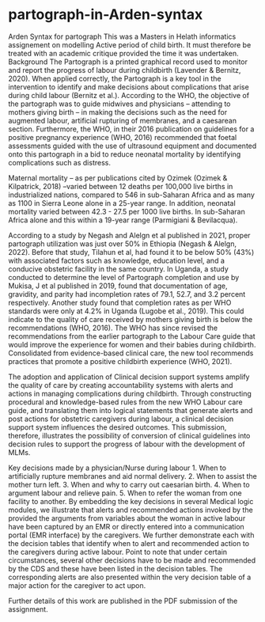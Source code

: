 # partograph-in-Arden-syntax
Arden Syntax for partograph
This was a Masters in Helath informatics assignement on modelling Active period of child birth.
It must therefore be treated with an academic critique provided the time it was undertaken.
Background
The Partograph is a printed graphical record used to monitor and report the progress of labour during childbirth (Lavender & Bernitz, 2020). When applied correctly, the Partograph is a key tool in the intervention to identify and make decisions about complications that arise during child labour (Bernitz et al.). According to the WHO, the objective of the partograph was to guide midwives and physicians – attending to mothers giving birth – in making the decisions such as the need for augmented labour, artificial rupturing of membranes, and a caesarean section. Furthermore, the WHO, in their 2016 publication on guidelines for a positive pregnancy experience (WHO, 2016) recommended that foetal assessments guided with the use of ultrasound equipment and documented onto this partograph in a bid to reduce neonatal mortality by identifying complications such as distress.

Maternal mortality – as per publications cited by Ozimek (Ozimek & Kilpatrick, 2018) –varied between 12 deaths per 100,000 live births in industrialized nations, compared to 546 in sub-Saharan Africa and as many as 1100 in Sierra Leone alone in a 25-year range. In addition, neonatal mortality varied between 42.3 - 27.5 per 1000 live births. In sub-Saharan Africa alone and this within a 19-year range (Parmigiani & Bevilacqua).

According to a study by Negash and Alelgn et al published in 2021, proper partograph utilization was just over 50% in Ethiopia (Negash & Alelgn, 2022). Before that study, Tilahun et al, had found it to be below 50% (43%) with associated factors such as knowledge, education level, and a conducive obstetric facility in the same country. In Uganda, a study conducted to determine the level of Partograph completion and use by Mukisa, J et al published in 2019, found that documentation of age, gravidity, and parity had incompletion rates of 79.1, 52.7, and 3.2 percent respectively. Another study found that completion rates as per WHO standards were only at 4.2% in Uganda (Lugobe et al., 2019). This could indicate to the quality of care received by mothers giving birth is below the recommendations (WHO, 2016). The WHO has since revised the recommendations from the earlier partograph to the Labour Care guide that would improve the experience for women and their babies during childbirth. Consolidated from evidence-based clinical care, the new tool recommends practices that promote a positive childbirth experience (WHO, 2021).

The adoption and application of Clinical decision support systems amplify the quality of care by creating accountability systems with alerts and actions in managing complications during childbirth. Through constructing procedural and knowledge-based rules from the new WHO Labour care guide, and translating them into logical statements that generate alerts and post actions for obstetric caregivers during labour, a clinical decision support system influences the desired outcomes. This submission, therefore, illustrates the possibility of conversion of clinical guidelines into decision rules to support the progress of labour with the development of MLMs.

Key decisions made by a physician/Nurse during labour 1. When to artificially rupture membranes and aid normal delivery. 2. When to assist the mother turn left. 3. When and why to carry out caesarian birth. 4. When to argument labour and relieve pain. 5. When to refer the woman from one facility to another. By embedding the key decisions in several Medical logic modules, we illustrate that alerts and recommended actions invoked by the provided the arguments from variables about the woman in active labour have been captured by an EMR or directly entered into a communication portal (EMR interface) by the caregivers. We further demonstrate each with the decision tables that identify when to alert and recommended action to the caregivers during active labour. Point to note that under certain circumstances, several other decisions have to be made and recommended by the CDS and these have been listed in the decision tables. The corresponding alerts are also presented within the very decision table of a major action for the caregiver to act upon.

Further details of this work are published in the PDF submission of the assignment.
